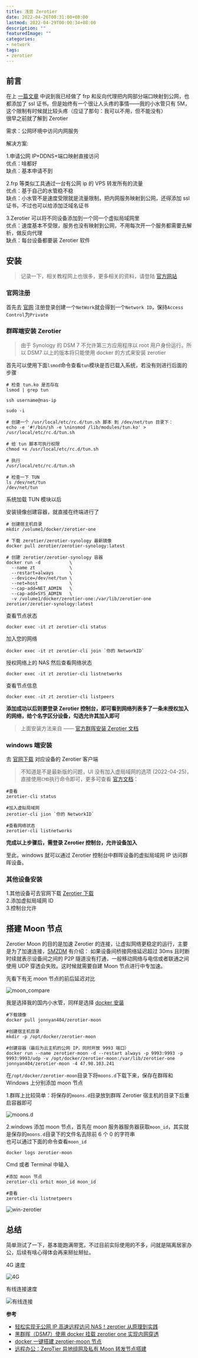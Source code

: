 ```yaml
---
title: 浅尝 Zerotier
date: 2022-04-26T00:31:00+08:00
lastmod: 2022-04-29T00:00:34+08:00
description: ""
featuredImage: ""
categories:
- network
tags:
- zerotier
---
```


## 前言

在上 [一篇文章](https://www.zggsong.cn/archives/synology-ds220.html) 中说到我已经做了 frp 和反向代理把内网部分端口映射到公网，也都添加了 ssl 证书。但是始终有一个很让人头疼的事情——我的小水管只有 5M，这个限制有时候就比较头疼（应证了那句：我可以不用，但不能没有）  
很早之前就了解到 Zerotier  

需求：公网环境中访问内网服务  

解决方案:

1.申请公网 IP+DDNS+端口映射直接访问  
优点：啥都好  
缺点：基本申请不到  

2.frp 等类似工具通过一台有公网 ip 的 VPS 转发所有的流量  
优点：基于自己的水管稳不稳  
缺点：小水管不是速度受限就是流量限制，把内网服务映射到公网，还得添加 ssl 证书，不过也可以给添加泛域名证书  

3.Zerotier 可以将不同设备添加到一个同一个虚拟局域网里  
优点：速度基本不受限，服务也没有映射到公网，不用每次开一个服务都需要去解析，做反向代理  
缺点：每台设备都要装 Zerotier 软件  

## 安装

> 记录一下，相关教程网上也很多，更多相关的资料，请登陆 [官方网站](https://docs.zerotier.com/)

### 官网注册

首先去 [官网](https://www.zerotier.com/) 注册登录创建一个`NetWork`就会得到一个`Network ID`，保持`Access Control`为`Private`

### 群晖端安装 Zerotier

> 由于 Synology 的 DSM 7 不允许第三方应用程序以 root 用户身份运行。所以 DSM7 以上的版本将只能使用 docker 的方式来安装 zerotier

首先可以使用下面`lsmod`命令查看`tun`模块是否已载入系统，若没有则进行后面的步骤
```
# 检查 tun.ko 是否存在
lsmod | grep tun
```

```
ssh username@nas-ip

sudo -i

# 创建一个 /usr/local/etc/rc.d/tun.sh 脚本 到 /dev/net/tun 目录下：
echo -e '#!/bin/sh -e \ninsmod /lib/modules/tun.ko' > /usr/local/etc/rc.d/tun.sh

# 给 tun 脚本可执行权限
chmod +x /usr/local/etc/rc.d/tun.sh

# 执行
/usr/local/etc/rc.d/tun.sh

# 检查一下 TUN
ls /dev/net/tun
/dev/net/tun
```
系统加载 TUN 模块以后  

安装镜像创建容器，就直接在终端进行了

```
# 创建宿主机目录
mkdir /volume1/docker/zerotier-one

# 下载 zerotier/zerotier-synology 最新镜像
docker pull zerotier/zerotier-synology:latest

# 创建 zerotier/zerotier-synology 容器
docker run -d           \
  --name zt             \
  --restart=always      \
  --device=/dev/net/tun \
  --net=host            \
  --cap-add=NET_ADMIN   \
  --cap-add=SYS_ADMIN   \
  -v /volume1/docker/zerotier-one:/var/lib/zerotier-one zerotier/zerotier-synology:latest
```

查看节点状态
```shell
docker exec -it zt zerotier-cli status
```

加入您的网络
```shell
docker exec -it zt zerotier-cli join `你的 NetworkID`
```

授权网络上的 NAS 然后查看网络状态
```shell
docker exec -it zt zerotier-cli listnetworks
```

查看节点信息
```shell
docker exec -it zt zerotier-cli listpeers
```

**添加成功以后则要登录 Zerotier 控制台，即可看到网络列表多了一条未授权加入的网络，给个名字区分设备，勾选允许其加入即可**

> 上面安装方法来自 —— [官方群晖安装 Zerotier 文档](https://docs.zerotier.com/devices/synology/)

### windows 端安装

去 [官网下载](https://www.zerotier.com/download/) 对应设备的 Zerotier 客户端
> 不知道是不是最新版的问题，UI 没有加入虚局域网的选项 (2022-04-25)，直接使用`CMD`执行命令即可，更多可查看 [官方文档](https://zerotier.atlassian.net/wiki/spaces/SD/pages/29065282/Command+Line+Interface+zerotier-cli)：

```shell
#查看
zerotier-cli status

#加入虚拟局域网
zerotier-cli jion `你的 NetworkID`

#查看网络状态
zerotier-cli listnetworks
```
**完成以上步骤后，需登录 Zerotier 控制台，允许设备加入**

至此，windows 就可以通过 Zerotier 控制台中群晖设备的虚拟局域网 IP 访问群晖设备。

### 其他设备安装

1.其他设备可去官网下载 [Zerotier 下载](https://www.zerotier.com/download/)  
2.添加虚拟局域网 ID  
3.控制台允许  

## 搭建 Moon 节点

Zerotier Moon 的目的是加速 Zerotier 的连接，让虚拟网络更稳定的运行，主要是为了加速连接，[SMZDM](https://post.smzdm.com/p/adwrepgk) 有介绍：  如果设备间桥接网络延迟超过 30ms 且时断时续就表示设备间之间的 P2P 隧道没有打通，一般移动网络与电信或者联通之间使用 UDP 穿透会失败。这时候就需要自建 Moon 节点进行中专加速。  

先看下有无 moon 节点的前后延迟对比

![moon_compare](https://cdn.zggsong.cn/2022/04/26/6edd7461b644d.png!webp)

我是选择我的国内小水管，同样是选择 [docker 安装](https://hub.docker.com/r/jonnyan404/zerotier-moon)

```shell
#下载镜像
docker pull jonnyan404/zerotier-moon

#创建宿主机目录
mkdir -p /opt/docker/zerotier-moon

#创建容器（最后为云主机的公网 IP，同时开放 9993 端口）
docker run --name zerotier-moon -d --restart always -p 9993:9993 -p 9993:9993/udp -v /opt/docker/zerotier-moon:/var/lib/zerotier-one jonnyan404/zerotier-moon -4 47.98.103.241
```
在`/opt/docker/zerotier-moon`目录下将`moons.d`下载下来，保存在群晖和 Windows 上分别添加 moon 节点

1.群晖上比较简单：将保存的`moons.d`目录放到群晖 Zerotier 宿主机的目录下后重启容器即可  

![moons.d](https://cdn.zggsong.cn/2022/04/25/120625605d6f3.png!webp)

2.windows 添加 moon 节点，首先在 moon 服务器服务器获取`moon_id`，其实就是保存的`moons.d`目录下的文件名去除前 6 个 0 的字符串  
也可以通过下面的命令查看`moon_id`

```shell
docker logs zerotier-moon
```

Cmd 或者 Terminal 中输入
```shell
#添加 moon 节点
zerotier-cli orbit moon_id moon_id

#查看
zerotier-cli listnetpeers
```
![win-zerotier](https://cdn.zggsong.cn/2022/04/25/da5a8ac0457e0.png!webp)

## 总结

简单测试了一下，基本能跑满带宽，不过目前实际使用的不多，问就是隔离居家办公，后续有啥心得体会再来掰扯掰扯。

4G 速度

![4G](https://cdn.zggsong.cn/2022/04/25/79ed213924339.png!webp)

有线连接速度  

![有线连接](https://cdn.zggsong.cn/2022/04/26/3fac8776bbf44.png!webp)

**参考**

- [轻松实现无公网 IP 高速远程访问 NAS！zerotier 从原理到实践](https://post.smzdm.com/p/apzd4mww/) 
- [黑群晖（DSM7）使用 docker 挂载 zerotier one 实现内网穿透](https://blog.csdn.net/cmf1055/article/details/124236282) 
- [docker 一键搭建 zerotier-moon 节点 ](https://www.cnblogs.com/jonnyan/p/12566647.html)
- [远程办公：ZeroTier 异地组网及私有 Moon 转发节点搭建](https://post.smzdm.com/p/adwrepgk)
